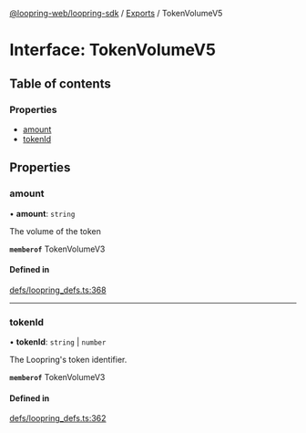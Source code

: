 [@loopring-web/loopring-sdk](../README.md) / [Exports](../modules.md) / TokenVolumeV5

# Interface: TokenVolumeV5

## Table of contents

### Properties

- [amount](TokenVolumeV5.md#amount)
- [tokenId](TokenVolumeV5.md#tokenid)

## Properties

### amount

• **amount**: `string`

The volume of the token

**`memberof`** TokenVolumeV3

#### Defined in

[defs/loopring_defs.ts:368](https://github.com/Loopring/loopring_sdk/blob/c031084/src/defs/loopring_defs.ts#L368)

___

### tokenId

• **tokenId**: `string` \| `number`

The Loopring\'s token identifier.

**`memberof`** TokenVolumeV3

#### Defined in

[defs/loopring_defs.ts:362](https://github.com/Loopring/loopring_sdk/blob/c031084/src/defs/loopring_defs.ts#L362)
